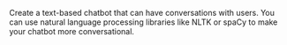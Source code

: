 Create a text-based chatbot that can have conversations with users. You can use natural language processing libraries like NLTK or spaCy to make your chatbot more conversational. 
